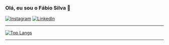 ### Olá, eu sou o Fábio Silva 👋
[![Instagram](https://img.shields.io/badge/Instagram-E4405F?style=for-the-badge&logo=instagram&logoColor=white)](https://www.instagram.com/ffabio.sillva/)
[![LinkedIn](https://img.shields.io/badge/LinkedIn-0077B5?style=for-the-badge&logo=linkedin&logoColor=white)](https://www.linkedin.com/in/fabbio-sillva/)
_____
[![Top Langs](https://github-readme-stats.vercel.app/api/top-langs/?username=fabusilva&hide_progress=true&show_icons=true&theme=transparent)](https://github.com/fabusilva/github-readme-stats)
_____
